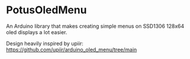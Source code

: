 # PotusOledMenu
An Arduino library that makes creating simple menus on SSD1306 128x64 oled displays a lot easier. 

Design heavily inspired by upiir: https://github.com/upiir/arduino_oled_menu/tree/main